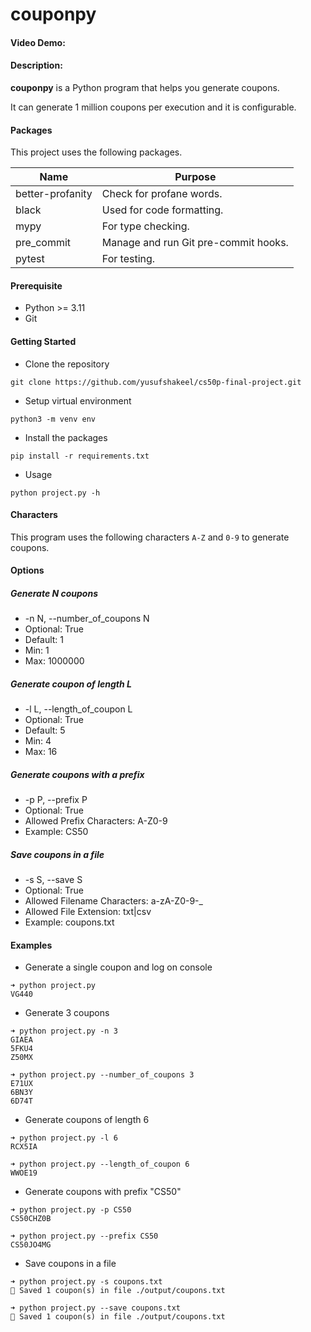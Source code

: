 # couponpy

#### Video Demo:  <URL HERE>

#### Description:

**couponpy** is a Python program that helps you generate coupons.

It can generate 1 million coupons per execution and it is configurable.

#### Packages

This project uses the following packages.

| Name             | Purpose                              |
| ---------------- | ------------------------------------ |
| better-profanity | Check for profane words.             |
| black            | Used for code formatting.            |
| mypy             | For type checking.                   |
| pre_commit       | Manage and run Git pre-commit hooks. |
| pytest           | For testing.                         |

#### Prerequisite

* Python >= 3.11
* Git

#### Getting Started

* Clone the repository
```shell
git clone https://github.com/yusufshakeel/cs50p-final-project.git
```

* Setup virtual environment
```shell
python3 -m venv env
```

* Install the packages
```shell
pip install -r requirements.txt
```

* Usage
```shell
python project.py -h
```

#### Characters

This program uses the following characters `A-Z` and `0-9` to generate coupons.

#### Options

##### Generate N coupons
* -n N, --number_of_coupons N
* Optional: True
* Default: 1
* Min: 1
* Max: 1000000

##### Generate coupon of length L
* -l L, --length_of_coupon L
* Optional: True
* Default: 5
* Min: 4
* Max: 16

##### Generate coupons with a prefix
* -p P, --prefix P
* Optional: True
* Allowed Prefix Characters: A-Z0-9
* Example: CS50

##### Save coupons in a file
* -s S, --save S
* Optional: True
* Allowed Filename Characters: a-zA-Z0-9-_
* Allowed File Extension: txt|csv
* Example: coupons.txt

#### Examples

* Generate a single coupon and log on console
```shell
➜ python project.py
VG440
```

* Generate 3 coupons
```shell
➜ python project.py -n 3
GIAEA
5FKU4
Z50MX

➜ python project.py --number_of_coupons 3
E71UX
6BN3Y
6D74T
```

* Generate coupons of length 6
```shell
➜ python project.py -l 6
RCX5IA

➜ python project.py --length_of_coupon 6
WWOE19
```

* Generate coupons with prefix "CS50"
```shell
➜ python project.py -p CS50
CS50CHZ0B

➜ python project.py --prefix CS50
CS50JO4MG
```

* Save coupons in a file
```shell
➜ python project.py -s coupons.txt
💾 Saved 1 coupon(s) in file ./output/coupons.txt

➜ python project.py --save coupons.txt
💾 Saved 1 coupon(s) in file ./output/coupons.txt
```
